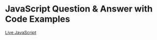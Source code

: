 # JavaScript Question & Answer with Code Examples

[Live JavaScript](https://javascript-answer.netlify.app/)
